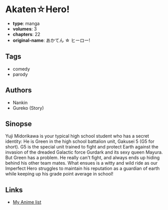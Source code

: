 # Akaten☆Hero!

-   **type**: manga
-   **volumes**: 3
-   **chapters**: 22
-   **original-name**: あかてん ☆ ヒーロー!

## Tags

-   comedy
-   parody

## Authors

-   Nankin
-   Gureko (Story)

## Sinopse

Yuji Midorikawa is your typical high school student who has a secret identity: He is Green in the high school battalion unit, Gakusei 5 (G5 for short). G5 is the special unit trained to fight and protect Earth against the invasion of the dreaded Galactic force Gurdark and its sexy queen Mayura. But Green has a problem. He really can't fight, and always ends up hiding behind his other team mates. What ensues is a witty and wild ride as our Imperfect Hero struggles to maintain his reputation as a guardian of earth while keeping up his grade point average in school!

## Links

-   [My Anime list](https://myanimelist.net/manga/3328/Akaten%E2%98%86Hero)
